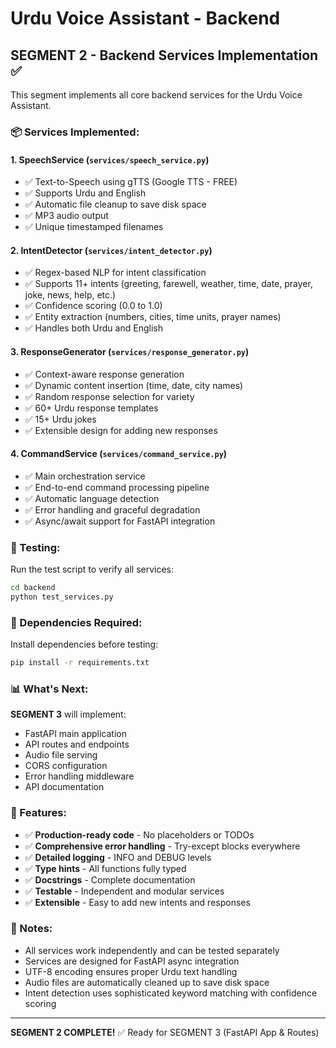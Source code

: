 # Urdu Voice Assistant - Backend

## SEGMENT 2 - Backend Services Implementation ✅

This segment implements all core backend services for the Urdu Voice Assistant.

### 📦 Services Implemented:

#### 1. **SpeechService** (`services/speech_service.py`)
- ✅ Text-to-Speech using gTTS (Google TTS - FREE)
- ✅ Supports Urdu and English
- ✅ Automatic file cleanup to save disk space
- ✅ MP3 audio output
- ✅ Unique timestamped filenames

#### 2. **IntentDetector** (`services/intent_detector.py`)
- ✅ Regex-based NLP for intent classification
- ✅ Supports 11+ intents (greeting, farewell, weather, time, date, prayer, joke, news, help, etc.)
- ✅ Confidence scoring (0.0 to 1.0)
- ✅ Entity extraction (numbers, cities, time units, prayer names)
- ✅ Handles both Urdu and English

#### 3. **ResponseGenerator** (`services/response_generator.py`)
- ✅ Context-aware response generation
- ✅ Dynamic content insertion (time, date, city names)
- ✅ Random response selection for variety
- ✅ 60+ Urdu response templates
- ✅ 15+ Urdu jokes
- ✅ Extensible design for adding new responses

#### 4. **CommandService** (`services/command_service.py`)
- ✅ Main orchestration service
- ✅ End-to-end command processing pipeline
- ✅ Automatic language detection
- ✅ Error handling and graceful degradation
- ✅ Async/await support for FastAPI integration

### 🧪 Testing:

Run the test script to verify all services:

```bash
cd backend
python test_services.py
```

### 🔧 Dependencies Required:

Install dependencies before testing:

```bash
pip install -r requirements.txt
```

### 📊 What's Next:

**SEGMENT 3** will implement:
- FastAPI main application
- API routes and endpoints
- Audio file serving
- CORS configuration
- Error handling middleware
- API documentation

### 🎯 Features:

- ✅ **Production-ready code** - No placeholders or TODOs
- ✅ **Comprehensive error handling** - Try-except blocks everywhere
- ✅ **Detailed logging** - INFO and DEBUG levels
- ✅ **Type hints** - All functions fully typed
- ✅ **Docstrings** - Complete documentation
- ✅ **Testable** - Independent and modular services
- ✅ **Extensible** - Easy to add new intents and responses

### 📝 Notes:

- All services work independently and can be tested separately
- Services are designed for FastAPI async integration
- UTF-8 encoding ensures proper Urdu text handling
- Audio files are automatically cleaned up to save disk space
- Intent detection uses sophisticated keyword matching with confidence scoring

---

**SEGMENT 2 COMPLETE!** ✅ Ready for SEGMENT 3 (FastAPI App & Routes)
